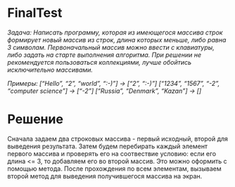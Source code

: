 # FinalTest
*Задача: Написать программу, которая из имеющегося массива строк формирует новый массив из строк, длина которых меньше, либо равна 3 символам. Первоначальный массив можно ввести с клавиатуры, либо задать на старте выполнения алгоритма. При решении не рекомендуется пользоваться коллекциями, лучше обойтись исключительно массивами.*

*Примеры:
[“Hello”, “2”, “world”, “:-)”] → [“2”, “:-)”]
[“1234”, “1567”, “-2”, “computer science”] → [“-2”]
[“Russia”, “Denmark”, “Kazan”] → []*

# Решение
Сначала задаем два строковых массива - первый исходный, второй для выведения результата. Затем будем перебирать каждый элемент первого массива и проверять его на соотвествие условию: если его длина <= 3, то добавляем его во второй массив. Это можно оформить с помощью метода. После прохождения по всем элементам, вызываем второй метод для выведения получившегося массива на экран. 